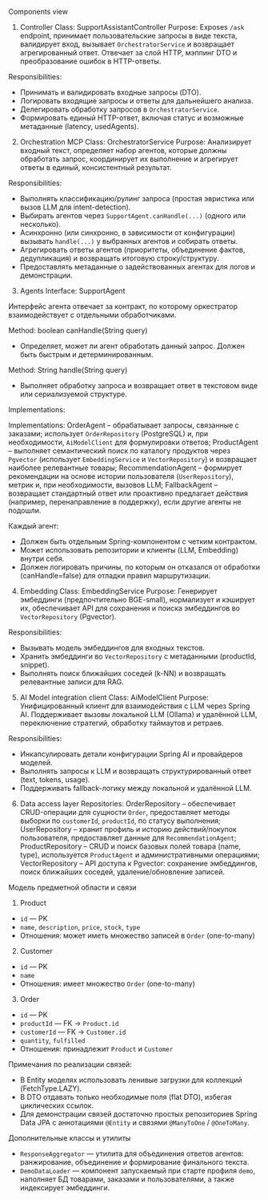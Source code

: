 Components view
1. Controller
Class: SupportAssistantController
Purpose: Exposes `/ask` endpoint, принимает пользовательские запросы в виде текста, валидирует вход, вызывает `OrchestratorService` и возвращает агрегированный ответ. Отвечает за слой HTTP, мэппинг DTO и преобразование ошибок в HTTP-ответы.

Responsibilities:
 - Принимать и валидировать входные запросы (DTO).
 - Логировать входящие запросы и ответы для дальнейшего анализа.
 - Делегировать обработку запросов в `OrchestratorService`.
 - Формировать единый HTTP-ответ, включая статус и возможные метаданные (latency, usedAgents).

2. Orchestration MCP
Class: OrchestratorService
Purpose: Анализирует входный текст, определяет набор агентов, которые должны обработать запрос, координирует их выполнение и агрегирует ответы в единый, консистентный результат.

Responsibilities:
 - Выполнять классификацию/рулинг запроса (простая эвристика или вызов LLM для intent-detection).
 - Выбирать агентов через `SupportAgent.canHandle(...)` (одного или несколько).
 - Асинхронно (или синхронно, в зависимости от конфигурации) вызывать `handle(...)` у выбранных агентов и собирать ответы.
 - Агрегировать ответы агентов (приоритеты, объединение фактов, дедупликация) и возвращать итоговую строку/структуру.
 - Предоставлять метаданные о задействованных агентах для логов и демонстрации.

3. Agents
Interface: SupportAgent

Интерфейс агента отвечает за контракт, по которому оркестратор взаимодействует с отдельными обработчиками.

Method: boolean canHandle(String query)
 - Определяет, может ли агент обработать данный запрос. Должен быть быстрым и детерминированным.

Method: String handle(String query)
 - Выполняет обработку запроса и возвращает ответ в текстовом виде или сериализуемой структуре.

Implementations:

Implementations:
OrderAgent – обрабатывает запросы, связанные с заказами; использует `OrderRepository` (PostgreSQL) и, при необходимости, `AiModelClient` для формулировки ответов;
ProductAgent – выполняет семантический поиск по каталогу продуктов через `Pgvector` (использует `EmbeddingService` и `VectorRepository`) и возвращает наиболее релевантные товары;
RecommendationAgent – формирует рекомендации на основе истории пользователя (`UserRepository`), метрик и, при необходимости, вызовов LLM;
FallbackAgent – возвращает стандартный ответ или проактивно предлагает действия (например, перенаправление в поддержку), если другие агенты не подошли.

Каждый агент:
 - Должен быть отдельным Spring-компонентом с четким контрактом.
 - Может использовать репозитории и клиенты (LLM, Embedding) внутри себя.
 - Должен логировать причины, по которым он отказался от обработки (canHandle=false) для отладки правил маршрутизации.

4. Embedding
Class: EmbeddingService
Purpose: Генерирует эмбеддинги (предпочтительно BGE-small), нормализует и кэширует их, обеспечивает API для сохранения и поиска эмбеддингов во `VectorRepository` (Pgvector).

Responsibilities:
 - Вызывать модель эмбеддингов для входных текстов.
 - Хранить эмбеддинги во `VectorRepository` с метаданными (productId, snippet).
 - Выполнять поиск ближайших соседей (k-NN) и возвращать релевантные записи для RAG.

5. AI Model integration client
Class: AiModelClient
Purpose: Унифицированный клиент для взаимодействия с LLM через Spring AI. Поддерживает вызовы локальной LLM (Ollama) и удалённой LLM, переключение стратегий, обработку таймаутов и ретраев.

Responsibilities:
 - Инкапсулировать детали конфигурации Spring AI и провайдеров моделей.
 - Выполнять запросы к LLM и возвращать структурированный ответ (text, tokens, usage).
 - Поддерживать fallback-логику между локальной и удалённой LLM.

6. Data access layer
Repositories:
OrderRepository – обеспечивает CRUD-операции для сущности `Order`, предоставляет методы выборки по `customerId`, `productId`, по статусу выполнения;
UserRepository – хранит профиль и историю действий/покупок пользователя, предоставляет данные для `RecommendationAgent`;
ProductRepository – CRUD и поиск базовых полей товара (name, type), используется `ProductAgent` и административными операциями;
VectorRepository – API доступа к Pgvector: сохранение эмбеддингов, поиск ближайших соседей, удаление/обновление записей.


Модель предметной области и связи
1) Product
 - `id` — PK
 - `name`, `description`, `price`, `stock`, `type`
 - Отношения: может иметь множество записей в `Order` (one-to-many)

2) Customer
 - `id` — PK
 - `name`
 - Отношения: имеет множество `Order` (one-to-many)

3) Order
 - `id` — PK
 - `productId` — FK -> `Product.id`
 - `customerId` — FK -> `Customer.id`
 - `quantity`, `fulfilled`
 - Отношения: принадлежит `Product` и `Customer`

Примечания по реализации связей:
 - В Entity моделях использовать ленивые загрузки для коллекций (FetchType.LAZY).
 - В DTO отдавать только необходимые поля (flat DTO), избегая циклических ссылок.
 - Для демонстрации связей достаточно простых репозиториев Spring Data JPA с аннотациями `@Entity` и связями `@ManyToOne` / `@OneToMany`.

Дополнительные классы и утилиты
- `ResponseAggregator` — утилита для объединения ответов агентов: ранжирование, объединение и формирование финального текста.
- `DemoDataLoader` — компонент запускаемый при старте профиля `demo`, наполняет БД товарами, заказами и пользователями, а также индексирует эмбеддинги.
